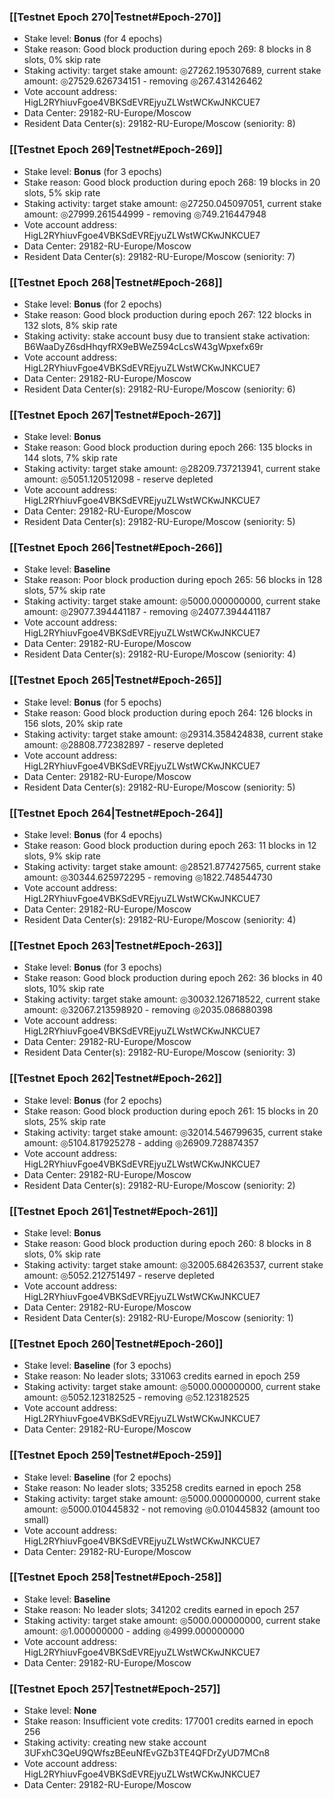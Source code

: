 ### [[Testnet Epoch 270|Testnet#Epoch-270]]
* Stake level: **Bonus** (for 4 epochs)
* Stake reason: Good block production during epoch 269: 8 blocks in 8 slots, 0% skip rate
* Staking activity: target stake amount: ◎27262.195307689, current stake amount: ◎27529.626734151 - removing ◎267.431426462
* Vote account address: HigL2RYhiuvFgoe4VBKSdEVREjyuZLWstWCKwJNKCUE7
* Data Center: 29182-RU-Europe/Moscow
* Resident Data Center(s): 29182-RU-Europe/Moscow (seniority: 8)
### [[Testnet Epoch 269|Testnet#Epoch-269]]
* Stake level: **Bonus** (for 3 epochs)
* Stake reason: Good block production during epoch 268: 19 blocks in 20 slots, 5% skip rate
* Staking activity: target stake amount: ◎27250.045097051, current stake amount: ◎27999.261544999 - removing ◎749.216447948
* Vote account address: HigL2RYhiuvFgoe4VBKSdEVREjyuZLWstWCKwJNKCUE7
* Data Center: 29182-RU-Europe/Moscow
* Resident Data Center(s): 29182-RU-Europe/Moscow (seniority: 7)
### [[Testnet Epoch 268|Testnet#Epoch-268]]
* Stake level: **Bonus** (for 2 epochs)
* Stake reason: Good block production during epoch 267: 122 blocks in 132 slots, 8% skip rate
* Staking activity: stake account busy due to transient stake activation: B6WaaDyZ6sdHhqyfRX9eBWeZ594cLcsW43gWpxefx69r
* Vote account address: HigL2RYhiuvFgoe4VBKSdEVREjyuZLWstWCKwJNKCUE7
* Data Center: 29182-RU-Europe/Moscow
* Resident Data Center(s): 29182-RU-Europe/Moscow (seniority: 6)
### [[Testnet Epoch 267|Testnet#Epoch-267]]
* Stake level: **Bonus**
* Stake reason: Good block production during epoch 266: 135 blocks in 144 slots, 7% skip rate
* Staking activity: target stake amount: ◎28209.737213941, current stake amount: ◎5051.120512098 - reserve depleted
* Vote account address: HigL2RYhiuvFgoe4VBKSdEVREjyuZLWstWCKwJNKCUE7
* Data Center: 29182-RU-Europe/Moscow
* Resident Data Center(s): 29182-RU-Europe/Moscow (seniority: 5)
### [[Testnet Epoch 266|Testnet#Epoch-266]]
* Stake level: **Baseline**
* Stake reason: Poor block production during epoch 265: 56 blocks in 128 slots, 57% skip rate
* Staking activity: target stake amount: ◎5000.000000000, current stake amount: ◎29077.394441187 - removing ◎24077.394441187
* Vote account address: HigL2RYhiuvFgoe4VBKSdEVREjyuZLWstWCKwJNKCUE7
* Data Center: 29182-RU-Europe/Moscow
* Resident Data Center(s): 29182-RU-Europe/Moscow (seniority: 4)
### [[Testnet Epoch 265|Testnet#Epoch-265]]
* Stake level: **Bonus** (for 5 epochs)
* Stake reason: Good block production during epoch 264: 126 blocks in 156 slots, 20% skip rate
* Staking activity: target stake amount: ◎29314.358424838, current stake amount: ◎28808.772382897 - reserve depleted
* Vote account address: HigL2RYhiuvFgoe4VBKSdEVREjyuZLWstWCKwJNKCUE7
* Data Center: 29182-RU-Europe/Moscow
* Resident Data Center(s): 29182-RU-Europe/Moscow (seniority: 5)
### [[Testnet Epoch 264|Testnet#Epoch-264]]
* Stake level: **Bonus** (for 4 epochs)
* Stake reason: Good block production during epoch 263: 11 blocks in 12 slots, 9% skip rate
* Staking activity: target stake amount: ◎28521.877427565, current stake amount: ◎30344.625972295 - removing ◎1822.748544730
* Vote account address: HigL2RYhiuvFgoe4VBKSdEVREjyuZLWstWCKwJNKCUE7
* Data Center: 29182-RU-Europe/Moscow
* Resident Data Center(s): 29182-RU-Europe/Moscow (seniority: 4)
### [[Testnet Epoch 263|Testnet#Epoch-263]]
* Stake level: **Bonus** (for 3 epochs)
* Stake reason: Good block production during epoch 262: 36 blocks in 40 slots, 10% skip rate
* Staking activity: target stake amount: ◎30032.126718522, current stake amount: ◎32067.213598920 - removing ◎2035.086880398
* Vote account address: HigL2RYhiuvFgoe4VBKSdEVREjyuZLWstWCKwJNKCUE7
* Data Center: 29182-RU-Europe/Moscow
* Resident Data Center(s): 29182-RU-Europe/Moscow (seniority: 3)
### [[Testnet Epoch 262|Testnet#Epoch-262]]
* Stake level: **Bonus** (for 2 epochs)
* Stake reason: Good block production during epoch 261: 15 blocks in 20 slots, 25% skip rate
* Staking activity: target stake amount: ◎32014.546799635, current stake amount: ◎5104.817925278 - adding ◎26909.728874357
* Vote account address: HigL2RYhiuvFgoe4VBKSdEVREjyuZLWstWCKwJNKCUE7
* Data Center: 29182-RU-Europe/Moscow
* Resident Data Center(s): 29182-RU-Europe/Moscow (seniority: 2)
### [[Testnet Epoch 261|Testnet#Epoch-261]]
* Stake level: **Bonus**
* Stake reason: Good block production during epoch 260: 8 blocks in 8 slots, 0% skip rate
* Staking activity: target stake amount: ◎32005.684263537, current stake amount: ◎5052.212751497 - reserve depleted
* Vote account address: HigL2RYhiuvFgoe4VBKSdEVREjyuZLWstWCKwJNKCUE7
* Data Center: 29182-RU-Europe/Moscow
* Resident Data Center(s): 29182-RU-Europe/Moscow (seniority: 1)
### [[Testnet Epoch 260|Testnet#Epoch-260]]
* Stake level: **Baseline** (for 3 epochs)
* Stake reason: No leader slots; 331063 credits earned in epoch 259
* Staking activity: target stake amount: ◎5000.000000000, current stake amount: ◎5052.123182525 - removing ◎52.123182525
* Vote account address: HigL2RYhiuvFgoe4VBKSdEVREjyuZLWstWCKwJNKCUE7
* Data Center: 29182-RU-Europe/Moscow
### [[Testnet Epoch 259|Testnet#Epoch-259]]
* Stake level: **Baseline** (for 2 epochs)
* Stake reason: No leader slots; 335258 credits earned in epoch 258
* Staking activity: target stake amount: ◎5000.000000000, current stake amount: ◎5000.010445832 - not removing ◎0.010445832 (amount too small)
* Vote account address: HigL2RYhiuvFgoe4VBKSdEVREjyuZLWstWCKwJNKCUE7
* Data Center: 29182-RU-Europe/Moscow
### [[Testnet Epoch 258|Testnet#Epoch-258]]
* Stake level: **Baseline**
* Stake reason: No leader slots; 341202 credits earned in epoch 257
* Staking activity: target stake amount: ◎5000.000000000, current stake amount: ◎1.000000000 - adding ◎4999.000000000
* Vote account address: HigL2RYhiuvFgoe4VBKSdEVREjyuZLWstWCKwJNKCUE7
* Data Center: 29182-RU-Europe/Moscow
### [[Testnet Epoch 257|Testnet#Epoch-257]]
* Stake level: **None**
* Stake reason: Insufficient vote credits: 177001 credits earned in epoch 256
* Staking activity: creating new stake account 3UFxhC3QeU9QWfszBEeuNfEvGZb3TE4QFDrZyUD7MCn8
* Vote account address: HigL2RYhiuvFgoe4VBKSdEVREjyuZLWstWCKwJNKCUE7
* Data Center: 29182-RU-Europe/Moscow